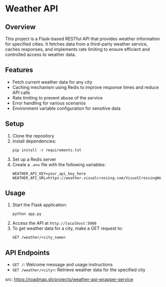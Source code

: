 # Weather API

## Overview
This project is a Flask-based RESTful API that provides weather information for specified cities. It fetches data from a third-party weather service, caches responses, and implements rate limiting to ensure efficient and controlled access to weather data.

## Features
- Fetch current weather data for any city
- Caching mechanism using Redis to improve response times and reduce API calls
- Rate limiting to prevent abuse of the service
- Error handling for various scenarios
- Environment variable configuration for sensitive data

## Setup
1. Clone the repository
2. Install dependencies:
   ```
   pip install -r requirements.txt
   ```
3. Set up a Redis server
4. Create a `.env` file with the following variables:
   ```
   WEATHER_API_KEY=your_api_key_here
   WEATHER_API_URL=https://weather.visualcrossing.com/VisualCrossingWebServices/rest/services/timeline
   ```

## Usage
1. Start the Flask application:
   ```
   python app.py
   ```
2. Access the API at `http://localhost:5000`
3. To get weather data for a city, make a GET request to:
   ```
   GET /weather/<city_name>
   ```

## API Endpoints
- `GET /`: Welcome message and usage instructions
- `GET /weather/<city>`: Retrieve weather data for the specified city

src: https://roadmap.sh/projects/weather-api-wrapper-service